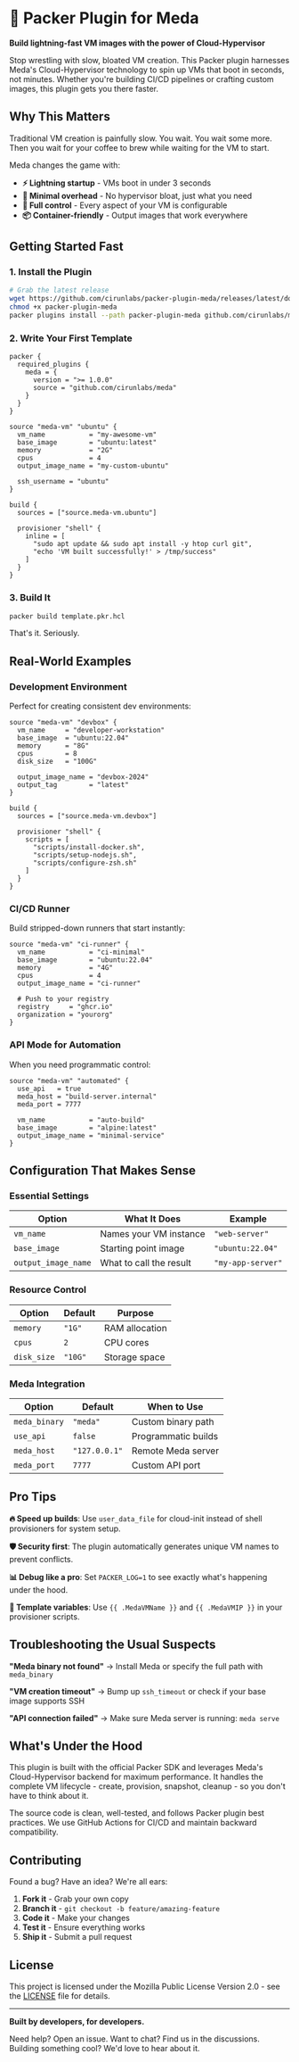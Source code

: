 # 🚀 Packer Plugin for Meda

**Build lightning-fast VM images with the power of Cloud-Hypervisor**

Stop wrestling with slow, bloated VM creation. This Packer plugin harnesses Meda's Cloud-Hypervisor technology to spin up VMs that boot in seconds, not minutes. Whether you're building CI/CD pipelines or crafting custom images, this plugin gets you there faster.

## Why This Matters

Traditional VM creation is painfully slow. You wait. You wait some more. Then you wait for your coffee to brew while waiting for the VM to start.

Meda changes the game with:
- **⚡ Lightning startup** - VMs boot in under 3 seconds
- **🎯 Minimal overhead** - No hypervisor bloat, just what you need
- **🔧 Full control** - Every aspect of your VM is configurable
- **📦 Container-friendly** - Output images that work everywhere

## Getting Started Fast

### 1. Install the Plugin

```bash
# Grab the latest release
wget https://github.com/cirunlabs/packer-plugin-meda/releases/latest/download/packer-plugin-meda
chmod +x packer-plugin-meda
packer plugins install --path packer-plugin-meda github.com/cirunlabs/meda
```

### 2. Write Your First Template

```hcl
packer {
  required_plugins {
    meda = {
      version = ">= 1.0.0"
      source = "github.com/cirunlabs/meda"
    }
  }
}

source "meda-vm" "ubuntu" {
  vm_name           = "my-awesome-vm"
  base_image        = "ubuntu:latest"
  memory            = "2G"
  cpus              = 4
  output_image_name = "my-custom-ubuntu"

  ssh_username = "ubuntu"
}

build {
  sources = ["source.meda-vm.ubuntu"]

  provisioner "shell" {
    inline = [
      "sudo apt update && sudo apt install -y htop curl git",
      "echo 'VM built successfully!' > /tmp/success"
    ]
  }
}
```

### 3. Build It

```bash
packer build template.pkr.hcl
```

That's it. Seriously.

## Real-World Examples

### Development Environment

Perfect for creating consistent dev environments:

```hcl
source "meda-vm" "devbox" {
  vm_name     = "developer-workstation"
  base_image  = "ubuntu:22.04"
  memory      = "8G"
  cpus        = 8
  disk_size   = "100G"

  output_image_name = "devbox-2024"
  output_tag        = "latest"
}

build {
  sources = ["source.meda-vm.devbox"]

  provisioner "shell" {
    scripts = [
      "scripts/install-docker.sh",
      "scripts/setup-nodejs.sh",
      "scripts/configure-zsh.sh"
    ]
  }
}
```

### CI/CD Runner

Build stripped-down runners that start instantly:

```hcl
source "meda-vm" "ci-runner" {
  vm_name           = "ci-minimal"
  base_image        = "ubuntu:22.04"
  memory            = "4G"
  cpus              = 4
  output_image_name = "ci-runner"

  # Push to your registry
  registry     = "ghcr.io"
  organization = "yourorg"
}
```

### API Mode for Automation

When you need programmatic control:

```hcl
source "meda-vm" "automated" {
  use_api   = true
  meda_host = "build-server.internal"
  meda_port = 7777

  vm_name           = "auto-build"
  base_image        = "alpine:latest"
  output_image_name = "minimal-service"
}
```

## Configuration That Makes Sense

### Essential Settings

| Option | What It Does | Example |
|--------|-------------|---------|
| `vm_name` | Names your VM instance | `"web-server"` |
| `base_image` | Starting point image | `"ubuntu:22.04"` |
| `output_image_name` | What to call the result | `"my-app-server"` |

### Resource Control

| Option | Default | Purpose |
|--------|---------|---------|
| `memory` | `"1G"` | RAM allocation |
| `cpus` | `2` | CPU cores |
| `disk_size` | `"10G"` | Storage space |

### Meda Integration

| Option | Default | When to Use |
|--------|---------|-------------|
| `meda_binary` | `"meda"` | Custom binary path |
| `use_api` | `false` | Programmatic builds |
| `meda_host` | `"127.0.0.1"` | Remote Meda server |
| `meda_port` | `7777` | Custom API port |

## Pro Tips

**🔥 Speed up builds**: Use `user_data_file` for cloud-init instead of shell provisioners for system setup.

**🛡️ Security first**: The plugin automatically generates unique VM names to prevent conflicts.

**📊 Debug like a pro**: Set `PACKER_LOG=1` to see exactly what's happening under the hood.

**🎯 Template variables**: Use `{{ .MedaVMName }}` and `{{ .MedaVMIP }}` in your provisioner scripts.

## Troubleshooting the Usual Suspects

**"Meda binary not found"**
→ Install Meda or specify the full path with `meda_binary`

**"VM creation timeout"**
→ Bump up `ssh_timeout` or check if your base image supports SSH

**"API connection failed"**
→ Make sure Meda server is running: `meda serve`

## What's Under the Hood

This plugin is built with the official Packer SDK and leverages Meda's Cloud-Hypervisor backend for maximum performance. It handles the complete VM lifecycle - create, provision, snapshot, cleanup - so you don't have to think about it.

The source code is clean, well-tested, and follows Packer plugin best practices. We use GitHub Actions for CI/CD and maintain backward compatibility.

## Contributing

Found a bug? Have an idea? We're all ears:

1. **Fork it** - Grab your own copy
2. **Branch it** - `git checkout -b feature/amazing-feature`
3. **Code it** - Make your changes
4. **Test it** - Ensure everything works
5. **Ship it** - Submit a pull request

## License

This project is licensed under the Mozilla Public License Version 2.0 - see the [LICENSE](LICENSE) file for details.

---

**Built by developers, for developers.**

Need help? Open an issue. Want to chat? Find us in the discussions. Building something cool? We'd love to hear about it.